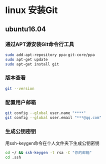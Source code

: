 # linux 安装Git
## ubuntu16.04

### 通过APT源安装Git命令行工具
```bash
sudo add-apt-repository ppa:git-core/ppa
sudo apt-get update
sudo apt-get install git
```
### 版本查看
```bash
git --version
```
### 配置用户邮箱
```bash
git config --global user.name "****"
git config --global user.email "***@qq.com"
```

### 生成公钥密钥
用ssh-keygen命令在个人文件夹下生成公钥密钥
```bash
cd ~/ && ssh-keygen -t rsa -C "你的邮箱"
cd .ssh
``` 
